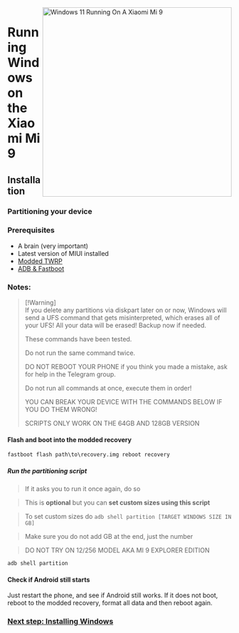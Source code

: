 <img align="right" src="https://raw.githubusercontent.com/woacepheus/Port-Windows-11-Xiaomi-Mi-9/main/cepheus.png" width="425" alt="Windows 11 Running On A Xiaomi Mi 9">

# Running Windows on the Xiaomi Mi 9

## Installation

### Partitioning your device

### Prerequisites
- A brain (very important)
- Latest version of MIUI installed
- [Modded TWRP](https://github.com/woacepheus/Port-Windows-11-Xiaomi-Mi-9/releases/download/1.0/recovery-cepheus.img)
- [ADB & Fastboot](https://developer.android.com/studio/releases/platform-tools)

### Notes:
> [!Warning]\
> If you delete any partitions via diskpart later on or now, Windows will send a UFS command that gets misinterpreted, which erases all of your UFS!
> All your data will be erased! Backup now if needed.
> 
> These commands have been tested.
> 
>  Do not run the same command twice.
> 
> DO NOT REBOOT YOUR PHONE if you think you made a mistake, ask for help in the Telegram group.
>
> Do not run all commands at once, execute them in order!
>
> YOU CAN BREAK YOUR DEVICE WITH THE COMMANDS BELOW IF YOU DO THEM WRONG!
>
> SCRIPTS ONLY WORK ON THE 64GB AND 128GB VERSION


#### Flash and boot into the modded recovery
```cmd
fastboot flash path\to\recovery.img reboot recovery
```
##### Run the partitioning script

> If it asks you to run it once again, do so

> This is **optional** but you can **set custom sizes using this script**

> To set custom sizes do ```adb shell partition [TARGET WINDOWS SIZE IN GB]```

> Make sure you do not add GB at the end, just the number

> DO NOT TRY ON 12/256 MODEL AKA MI 9 EXPLORER EDITION

```cmd
adb shell partition
```

#### Check if Android still starts
Just restart the phone, and see if Android still works. If it does not boot, reboot to the modded recovery, format all data and then reboot again.


### [Next step: Installing Windows](/guide/English/2-install-en.md)

